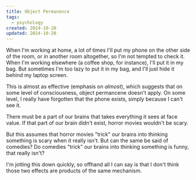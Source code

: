 ```yaml
---
title: Object Permanence
tags:
  - psychology
created: 2024-10-20
updated: 2024-10-20
---
```

When I'm working at home, a lot of times I'll put my phone on the other side of the room, or in another room altogether, so I'm not tempted to check it. When I'm working elsewhere (a coffee shop, for instance), I'll put it in my bag. But sometimes I'm too lazy to put it in my bag, and I'll just hide it behind my laptop screen.

This is almost as effective (emphasis on *almost*), which suggests that on some level of consciousness, object permancene doesn't apply. On some level, I really have forgotten that the phone exists, simply because I can't see it.

There must be a part of our brains that takes everything it sees at face value. If that part of our brain didn't exist, horror movies wouldn't be scary.

But this assumes that horror movies "trick" our brains into thinking something is scary when it really isn't. But can the same be said of comedies? Do comedies "trick" our brains into thinking something is funny, that really isn't?

I'm jotting this down quickly, so offhand all I can say is that I don't think those two effects are products of the same mechanism.